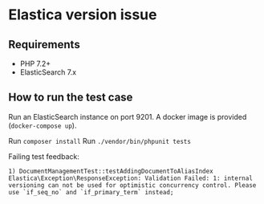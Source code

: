 # Elastica version issue

## Requirements

- PHP 7.2+
- ElasticSearch 7.x

## How to run the test case

Run an ElasticSearch instance on port 9201.
A docker image is provided (`docker-compose up`).

Run `composer install`
Run `./vendor/bin/phpunit tests`

Failing test feedback:
```
1) DocumentManagementTest::testAddingDocumentToAliasIndex
Elastica\Exception\ResponseException: Validation Failed: 1: internal versioning can not be used for optimistic concurrency control. Please use `if_seq_no` and `if_primary_term` instead;
```
